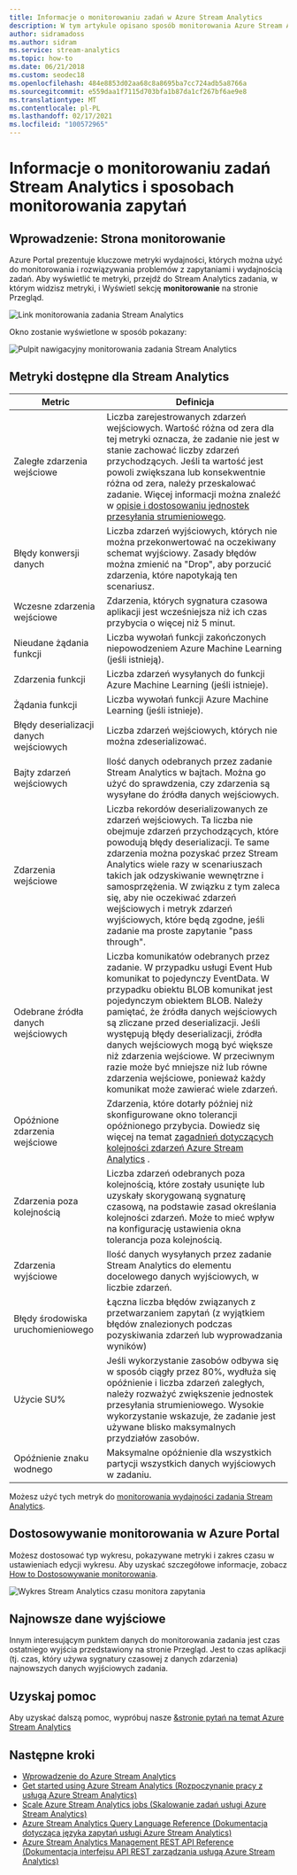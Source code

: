 ```yaml
---
title: Informacje o monitorowaniu zadań w Azure Stream Analytics
description: W tym artykule opisano sposób monitorowania Azure Stream Analytics zadań w Azure Portal.
author: sidramadoss
ms.author: sidram
ms.service: stream-analytics
ms.topic: how-to
ms.date: 06/21/2018
ms.custom: seodec18
ms.openlocfilehash: 484e8853d02aa68c8a8695ba7cc724adb5a8766a
ms.sourcegitcommit: e559daa1f7115d703bfa1b87da1cf267bf6ae9e8
ms.translationtype: MT
ms.contentlocale: pl-PL
ms.lasthandoff: 02/17/2021
ms.locfileid: "100572965"
---
```

# <a name="understand-stream-analytics-job-monitoring-and-how-to-monitor-queries"></a>Informacje o monitorowaniu zadań Stream Analytics i sposobach monitorowania zapytań

## <a name="introduction-the-monitor-page"></a>Wprowadzenie: Strona monitorowanie
Azure Portal prezentuje kluczowe metryki wydajności, których można użyć do monitorowania i rozwiązywania problemów z zapytaniami i wydajnością zadań. Aby wyświetlić te metryki, przejdź do Stream Analytics zadania, w którym widzisz metryki, i Wyświetl sekcję **monitorowanie** na stronie Przegląd.  

![Link monitorowania zadania Stream Analytics](./media/stream-analytics-monitoring/02-stream-analytics-monitoring-block.png)

Okno zostanie wyświetlone w sposób pokazany:

![Pulpit nawigacyjny monitorowania zadania Stream Analytics](./media/stream-analytics-monitoring/01-stream-analytics-monitoring.png)  

## <a name="metrics-available-for-stream-analytics"></a>Metryki dostępne dla Stream Analytics
| Metric                 | Definicja                               |
| ---------------------- | ---------------------------------------- |
| Zaległe zdarzenia wejściowe       | Liczba zarejestrowanych zdarzeń wejściowych. Wartość różna od zera dla tej metryki oznacza, że zadanie nie jest w stanie zachować liczby zdarzeń przychodzących. Jeśli ta wartość jest powoli zwiększana lub konsekwentnie różna od zera, należy przeskalować zadanie. Więcej informacji można znaleźć w [opisie i dostosowaniu jednostek przesyłania strumieniowego](stream-analytics-streaming-unit-consumption.md). |
| Błędy konwersji danych | Liczba zdarzeń wyjściowych, których nie można przekonwertować na oczekiwany schemat wyjściowy. Zasady błędów można zmienić na "Drop", aby porzucić zdarzenia, które napotykają ten scenariusz. |
| Wczesne zdarzenia wejściowe       | Zdarzenia, których sygnatura czasowa aplikacji jest wcześniejsza niż ich czas przybycia o więcej niż 5 minut. |
| Nieudane żądania funkcji | Liczba wywołań funkcji zakończonych niepowodzeniem Azure Machine Learning (jeśli istnieją). |
| Zdarzenia funkcji        | Liczba zdarzeń wysyłanych do funkcji Azure Machine Learning (jeśli istnieje). |
| Żądania funkcji      | Liczba wywołań funkcji Azure Machine Learning (jeśli istnieje). |
| Błędy deserializacji danych wejściowych       | Liczba zdarzeń wejściowych, których nie można zdeserializować.  |
| Bajty zdarzeń wejściowych      | Ilość danych odebranych przez zadanie Stream Analytics w bajtach. Można go użyć do sprawdzenia, czy zdarzenia są wysyłane do źródła danych wejściowych. |
| Zdarzenia wejściowe           | Liczba rekordów deserializowanych ze zdarzeń wejściowych. Ta liczba nie obejmuje zdarzeń przychodzących, które powodują błędy deserializacji. Te same zdarzenia można pozyskać przez Stream Analytics wiele razy w scenariuszach takich jak odzyskiwanie wewnętrzne i samosprzężenia. W związku z tym zaleca się, aby nie oczekiwać zdarzeń wejściowych i metryk zdarzeń wyjściowych, które będą zgodne, jeśli zadanie ma proste zapytanie "pass through". |
| Odebrane źródła danych wejściowych       | Liczba komunikatów odebranych przez zadanie. W przypadku usługi Event Hub komunikat to pojedynczy EventData. W przypadku obiektu BLOB komunikat jest pojedynczym obiektem BLOB. Należy pamiętać, że źródła danych wejściowych są zliczane przed deserializacji. Jeśli występują błędy deserializacji, źródła danych wejściowych mogą być większe niż zdarzenia wejściowe. W przeciwnym razie może być mniejsze niż lub równe zdarzenia wejściowe, ponieważ każdy komunikat może zawierać wiele zdarzeń. |
| Opóźnione zdarzenia wejściowe      | Zdarzenia, które dotarły później niż skonfigurowane okno tolerancji opóźnionego przybycia. Dowiedz się więcej na temat [zagadnień dotyczących kolejności zdarzeń Azure Stream Analytics](./stream-analytics-time-handling.md) . |
| Zdarzenia poza kolejnością    | Liczba zdarzeń odebranych poza kolejnością, które zostały usunięte lub uzyskały skorygowaną sygnaturę czasową, na podstawie zasad określania kolejności zdarzeń. Może to mieć wpływ na konfigurację ustawienia okna tolerancja poza kolejnością. |
| Zdarzenia wyjściowe          | Ilość danych wysyłanych przez zadanie Stream Analytics do elementu docelowego danych wyjściowych, w liczbie zdarzeń. |
| Błędy środowiska uruchomieniowego         | Łączna liczba błędów związanych z przetwarzaniem zapytań (z wyjątkiem błędów znalezionych podczas pozyskiwania zdarzeń lub wyprowadzania wyników) |
| Użycie SU%       | Jeśli wykorzystanie zasobów odbywa się w sposób ciągły przez 80%, wydłuża się opóźnienie i liczba zdarzeń zaległych, należy rozważyć zwiększenie jednostek przesyłania strumieniowego. Wysokie wykorzystanie wskazuje, że zadanie jest używane blisko maksymalnych przydziałów zasobów. |
| Opóźnienie znaku wodnego       | Maksymalne opóźnienie dla wszystkich partycji wszystkich danych wyjściowych w zadaniu. |

Możesz użyć tych metryk do [monitorowania wydajności zadania Stream Analytics](./stream-analytics-set-up-alerts.md#scenarios-to-monitor). 

## <a name="customizing-monitoring-in-the-azure-portal"></a>Dostosowywanie monitorowania w Azure Portal
Możesz dostosować typ wykresu, pokazywane metryki i zakres czasu w ustawieniach edycji wykresu. Aby uzyskać szczegółowe informacje, zobacz [How to Dostosowywanie monitorowania](../azure-monitor/data-platform.md).

  ![Wykres Stream Analytics czasu monitora zapytania](./media/stream-analytics-monitoring/08-stream-analytics-monitoring.png)  


## <a name="latest-output"></a>Najnowsze dane wyjściowe
Innym interesującym punktem danych do monitorowania zadania jest czas ostatniego wyjścia przedstawiony na stronie Przegląd.
Jest to czas aplikacji (tj. czas, który używa sygnatury czasowej z danych zdarzenia) najnowszych danych wyjściowych zadania.

## <a name="get-help"></a>Uzyskaj pomoc
Aby uzyskać dalszą pomoc, wypróbuj nasze [&stronie pytań na temat Azure Stream Analytics](/answers/topics/azure-stream-analytics.html)

## <a name="next-steps"></a>Następne kroki
* [Wprowadzenie do Azure Stream Analytics](stream-analytics-introduction.md)
* [Get started using Azure Stream Analytics (Rozpoczynanie pracy z usługą Azure Stream Analytics)](stream-analytics-real-time-fraud-detection.md)
* [Scale Azure Stream Analytics jobs (Skalowanie zadań usługi Azure Stream Analytics)](stream-analytics-scale-jobs.md)
* [Azure Stream Analytics Query Language Reference (Dokumentacja dotycząca języka zapytań usługi Azure Stream Analytics)](/stream-analytics-query/stream-analytics-query-language-reference)
* [Azure Stream Analytics Management REST API Reference (Dokumentacja interfejsu API REST zarządzania usługą Azure Stream Analytics)](/rest/api/streamanalytics/)
